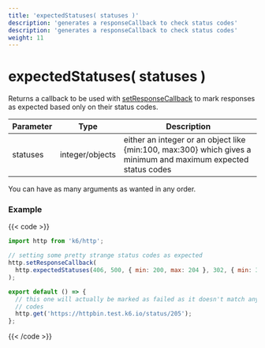 ```yaml
---
title: 'expectedStatuses( statuses )'
description: 'generates a responseCallback to check status codes'
description: 'generates a responseCallback to check status codes'
weight: 11
---
```


# expectedStatuses( statuses )

Returns a callback to be used with [setResponseCallback](https://grafana.com/docs/k6/<K6_VERSION>/javascript-api/k6-http/set-response-callback) to mark responses as expected based only on their status codes.

| Parameter | Type            | Description                                                                                                    |
| --------- | --------------- | -------------------------------------------------------------------------------------------------------------- |
| statuses  | integer/objects | either an integer or an object like {min:100, max:300} which gives a minimum and maximum expected status codes |

You can have as many arguments as wanted in any order.

### Example

{{< code >}}

```javascript
import http from 'k6/http';

// setting some pretty strange status codes as expected
http.setResponseCallback(
  http.expectedStatuses(406, 500, { min: 200, max: 204 }, 302, { min: 305, max: 405 })
);

export default () => {
  // this one will actually be marked as failed as it doesn't match any of the above listed status
  // codes
  http.get('https://httpbin.test.k6.io/status/205');
};
```

{{< /code >}}

